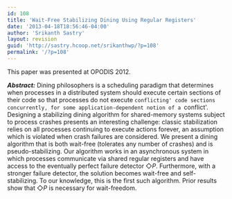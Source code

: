 ```yaml
---
id: 108
title: 'Wait-Free Stabilizing Dining Using Regular Registers'
date: '2013-04-18T18:56:46-04:00'
author: 'Srikanth Sastry'
layout: revision
guid: 'http://sastry.hcoop.net/srikanthwp/?p=108'
permalink: '/?p=108'
---
```


This paper was presented at OPODIS 2012.

<em><strong>Abstract:</strong></em> Dining philosophers is a scheduling paradigm that determines when processes in a distributed system should execute certain sections of their code so that processes do not execute `conflicting' code sections concurrently, for some application-dependent notion of a `conflict'. Designing a stabilizing dining algorithm for shared-memory systems subject to process crashes presents an interesting challenge: classic stabilization relies on all processes continuing to execute actions forever, an assumption which is violated when crash failures are considered. We present a dining algorithm that is both wait-free (tolerates any number of crashes) and is pseudo-stabilizing. Our algorithm works in an asynchronous system in which processes communicate via shared regular registers and have access to the eventually perfect failure detector $\Diamond P$. Furthermore, with a stronger failure detector, the solution becomes wait-free and self-stabilizing. To our knowledge, this is the first such algorithm. Prior results show that $\Diamond P$ is necessary for wait-freedom.